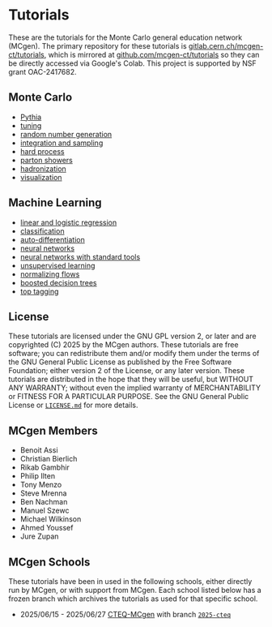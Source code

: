 # Tutorials

These are the tutorials for the Monte Carlo general education network (MCgen). The primary repository for these tutorials is [gitlab.cern.ch/mcgen-ct/tutorials](https://gitlab.com/mcgen-ct/tutorials), which is mirrored at [github.com/mcgen-ct/tutorials](https://github.com/mcgen-ct/tutorials) so they can be directly accessed via Google's Colab. This project is supported by NSF grant OAC-2417682.

## Monte Carlo

* [Pythia](https://colab.research.google.com/github/mcgen-ct/tutorials/blob/main/pythia/worksheet.ipynb)
* [tuning](https://colab.research.google.com/github/mcgen-ct/tutorials/blob/main/pythia/tuning.ipynb)
* [random number generation](https://colab.research.google.com/github/mcgen-ct/tutorials/blob/main/mc/rng.ipynb)
* [integration and sampling](https://colab.research.google.com/github/mcgen-ct/tutorials/blob/main/mc/integrate.ipynb)
* [hard process](https://colab.research.google.com/github/mcgen-ct/tutorials/blob/main/mc/hard_process.ipynb)
* [parton showers](https://colab.research.google.com/github/mcgen-ct/tutorials/blob/main/mc/parton_shower.ipynb)
* [hadronization](https://colab.research.google.com/github/mcgen-ct/tutorials/blob/main/mc/hadronization.ipynb)
* [visualization](https://colab.research.google.com/github/mcgen-ct/tutorials/blob/main/vistas/vistas.ipynb)

## Machine Learning

* [linear and logistic regression](https://colab.research.google.com/github/mcgen-ct/tutorials/blob/main/ml/regression.ipynb)
* [classification](https://colab.research.google.com/github/mcgen-ct/tutorials/blob/main/ml/classify.ipynb)
* [auto-differentiation](https://colab.research.google.com/github/mcgen-ct/tutorials/blob/main/ml/autodiff.ipynb)
* [neural networks](https://colab.research.google.com/github/mcgen-ct/tutorials/blob/main/ml/neural_networks.ipynb)
* [neural networks with standard tools](https://colab.research.google.com/github/mcgen-ct/tutorials/blob/main/ml/neural_networks_jax_pytorch_tensorflow.ipynb)
* [unsupervised learning](https://colab.research.google.com/github/mcgen-ct/tutorials/blob/main/ml/unsupervised.ipynb)
* [normalizing flows](https://colab.research.google.com/github/mcgen-ct/tutorials/blob/main/ml/flows.ipynb)
* [boosted decision trees](https://colab.research.google.com/github/mcgen-ct/tutorials/blob/main/ml/decision_trees_random_forests_boosted_decision_trees.ipynb)
* [top tagging](https://colab.research.google.com/github/mcgen-ct/tutorials/blob/main/ml/example_top_dataset.ipynb)

## License

These tutorials are licensed under the GNU GPL version 2, or later and are copyrighted (C) 2025 by the MCgen authors. These tutorials are free software; you can redistribute them and/or modify them under the terms of the GNU General Public License as published by the Free Software Foundation; either version 2 of the License, or any later version. These tutorials are distributed in the hope that they will be useful, but WITHOUT ANY WARRANTY; without even the implied warranty of MERCHANTABILITY or FITNESS FOR A PARTICULAR PURPOSE. See the GNU General Public License or [`LICENSE.md`](LICENSE.md) for more details.

## MCgen Members

* Benoit Assi
* Christian Bierlich
* Rikab Gambhir
* Philip Ilten
* Tony Menzo
* Steve Mrenna
* Ben Nachman
* Manuel Szewc
* Michael Wilkinson
* Ahmed Youssef
* Jure Zupan

## MCgen Schools

These tutorials have been in used in the following schools, either directly run by MCgen, or with support from MCgen. Each school listed below has a frozen branch which archives the tutorials as used for that specific school.

* 2025/06/15 - 2025/06/27 [CTEQ-MCgen](https://indico.cern.ch/event/1497407/) with branch [`2025-cteq`](../../tree/2025-cteq)
